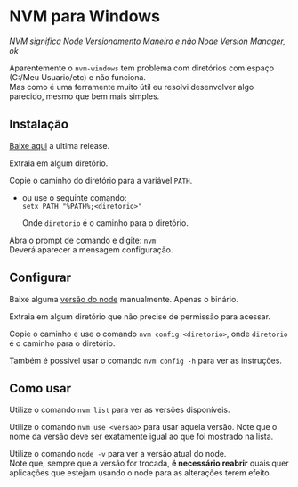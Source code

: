 # NVM para Windows

_NVM significa Node Versionamento Maneiro e não Node Version Manager, ok_

Aparentemente o `nvm-windows` tem problema com diretórios com espaço (C:/Meu Usuario/etc) e não funciona.  
Mas como é uma ferramente muito útil eu resolvi desenvolver algo parecido, mesmo que bem mais simples.  

## Instalação
[Baixe aqui](https://github.com/Tiagocf2/nvm--node-versionamento-maneiro/archive/refs/tags/nvm-v0.1.zip) a ultima release.  

Extraia em algum diretório.  

Copie o caminho do diretório para a variável `PATH`.  
  - ou use o seguinte comando:   
    `setx PATH "%PATH%;<diretorio>"` 
    
    Onde `diretorio` é o caminho para o diretório.  

Abra o prompt de comando e digite: `nvm`  
Deverá aparecer a mensagem configuração.

## Configurar
Baixe alguma [versão do node](https://nodejs.org/en/download/releases/) manualmente. Apenas o binário.

Extraia em algum diretório que não precise de permissão para acessar.  

Copie o caminho e use o comando `nvm config <diretorio>`, onde `diretorio` é o caminho para o diretório.  

Também é possivel usar o comando `nvm config -h` para ver as instruções.

## Como usar
Utilize o comando `nvm list` para ver as versões disponíveis.  

Utilize o comando `nvm use <versao>` para usar aquela versão. Note que o nome da versão deve ser exatamente igual ao que foi mostrado na lista.

Utilize o comando `node -v` para ver a versão atual do node.  
Note que, sempre que a versão for trocada, **é necessário reabrir** quais quer aplicações que estejam usando o node para as alterações terem efeito. 

